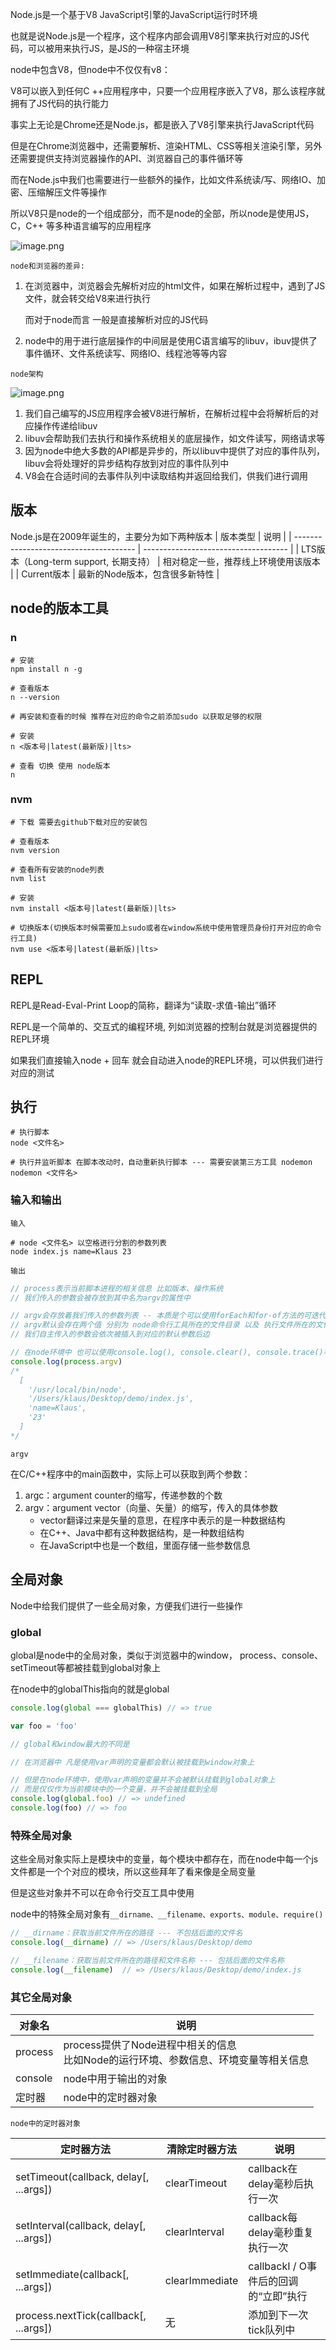 Node.js是一个基于V8 JavaScript引擎的JavaScript运行时环境

也就是说Node.js是一个程序，这个程序内部会调用V8引擎来执行对应的JS代码，可以被用来执行JS，是JS的一种宿主环境



node中包含V8，但node中不仅仅有v8：

V8可以嵌入到任何C ++应用程序中，只要一个应用程序嵌入了V8，那么该程序就拥有了JS代码的执行能力

事实上无论是Chrome还是Node.js，都是嵌入了V8引擎来执行JavaScript代码

但是在Chrome浏览器中，还需要解析、渲染HTML、CSS等相关渲染引擎，另外还需要提供支持浏览器操作的API、浏览器自己的事件循环等

而在Node.js中我们也需要进行一些额外的操作，比如文件系统读/写、网络IO、加密、压缩解压文件等操作

所以V8只是node的一个组成部分，而不是node的全部，所以node是使用JS，C，C++ 等多种语言编写的应用程序

![image.png](https://s2.loli.net/2022/07/12/o87iN1ncGXYUWT9.png) 

`node和浏览器的差异:`

1. 在浏览器中，浏览器会先解析对应的html文件，如果在解析过程中，遇到了JS文件，就会转交给V8来进行执行

   而对于node而言 一般是直接解析对应的JS代码

2. node中的用于进行底层操作的中间层是使用C语言编写的libuv，ibuv提供了事件循环、文件系统读写、网络IO、线程池等等内容



`node架构`

![image.png](https://s2.loli.net/2022/07/12/8z6p1dyeYrnqGvF.png) 

1. 我们自己编写的JS应用程序会被V8进行解析，在解析过程中会将解析后的对应操作传递给libuv
2. libuv会帮助我们去执行和操作系统相关的底层操作，如文件读写，网络请求等
3. 因为node中绝大多数的API都是异步的，所以libuv中提供了对应的事件队列，libuv会将处理好的异步结构存放到对应的事件队列中
4. V8会在合适时间的去事件队列中读取结构并返回给我们，供我们进行调用



## 版本

Node.js是在2009年诞生的，主要分为如下两种版本
| 版本类型                               | 说明                                 |
| -------------------------------------- | ------------------------------------ |
| LTS版本（Long-term support, 长期支持） | 相对稳定一些，推荐线上环境使用该版本 |
| Current版本                            | 最新的Node版本，包含很多新特性       |



## node的版本工具

### n

```shell
# 安装
npm install n -g

# 查看版本
n --version

# 再安装和查看的时候 推荐在对应的命令之前添加sudo 以获取足够的权限

# 安装
n <版本号|latest(最新版)|lts>

# 查看 切换 使用 node版本
n
```



### nvm

```shell
# 下载 需要去github下载对应的安装包

# 查看版本
nvm version

# 查看所有安装的node列表
nvm list

# 安装
nvm install <版本号|latest(最新版)|lts>

# 切换版本(切换版本时候需要加上sudo或者在window系统中使用管理员身份打开对应的命令行工具)
nvm use <版本号|latest(最新版)|lts>
```



## REPL

REPL是Read-Eval-Print Loop的简称，翻译为“读取-求值-输出”循环

REPL是一个简单的、交互式的编程环境, 列如浏览器的控制台就是浏览器提供的REPL环境

如果我们直接输入node + 回车 就会自动进入node的REPL环境，可以供我们进行对应的测试



## 执行

```shell
# 执行脚本
node <文件名>

# 执行并监听脚本 在脚本改动时，自动重新执行脚本 --- 需要安装第三方工具 nodemon
nodemon <文件名>
```



### 输入和输出

`输入`

```shell
# node <文件名> 以空格进行分割的参数列表
node index.js name=Klaus 23
```



`输出`

```js
// process表示当前脚本进程的相关信息 比如版本、操作系统
// 我们传入的参数会被存放到其中名为argv的属性中

// argv会存放着我们传入的参数列表 -- 本质是个可以使用forEach和for-of方法的可迭代伪数组对象
// argv默认会存在两个值 分别为 node命令行工具所在的文件目录 以及 执行文件所在的文件目录
// 我们自主传入的参数会依次被插入到对应的默认参数后边

// 在node环境中 也可以使用console.log(), console.clear(), console.trace()等进行数据的输出操作
console.log(process.argv)
/*
  [
    '/usr/local/bin/node',
    '/Users/klaus/Desktop/demo/index.js',
    'name=Klaus',
    '23'
  ]
*/
```



`argv`

在C/C++程序中的main函数中，实际上可以获取到两个参数：

1. argc：argument counter的缩写，传递参数的个数
2. argv：argument vector（向量、矢量）的缩写，传入的具体参数
   + vector翻译过来是矢量的意思，在程序中表示的是一种数据结构
   + 在C++、Java中都有这种数据结构，是一种数组结构
   + 在JavaScript中也是一个数组，里面存储一些参数信息



## 全局对象

Node中给我们提供了一些全局对象，方便我们进行一些操作



### global

global是node中的全局对象，类似于浏览器中的window， process、console、setTimeout等都被挂载到global对象上

在node中的globalThis指向的就是global

```js
console.log(global === globalThis) // => true
```

```js
var foo = 'foo'

// global和window最大的不同是

// 在浏览器中 凡是使用var声明的变量都会默认被挂载到window对象上

// 但是在node环境中，使用var声明的变量并不会被默认挂载到global对象上
// 而是仅仅作为当前模块中的一个变量，并不会被挂载到全局
console.log(global.foo) // => undefined
console.log(foo) // => foo
```



### 特殊全局对象

这些全局对象实际上是模块中的变量，每个模块中都存在，而在node中每一个js文件都是一个个对应的模块，所以这些拜年了看来像是全局变量

但是这些对象并不可以在命令行交互工具中使用

node中的特殊全局对象有`__dirname、__filename、exports、module、require()`

```js
// __dirname：获取当前文件所在的路径 --- 不包括后面的文件名
console.log(__dirname) // => /Users/klaus/Desktop/demo

// __filename：获取当前文件所在的路径和文件名称 --- 包括后面的文件名称
console.log(__filename)  // => /Users/klaus/Desktop/demo/index.js
```



### 其它全局对象

| 对象名  | 说明                                                         |
| ------- | ------------------------------------------------------------ |
| process | process提供了Node进程中相关的信息<br />比如Node的运行环境、参数信息、环境变量等相关信息 |
| console | node中用于输出的对象                                         |
| 定时器  | node中的定时器对象                                           |



`node中的定时器对象`

| 定时器方法                              | 清除定时器方法 | 说明                                  |
| --------------------------------------- | -------------- | ------------------------------------- |
| setTimeout(callback, delay[, ...args])  | clearTimeout   | callback在delay毫秒后执行一次         |
| setInterval(callback, delay[, ...args]) | clearInterval  | callback每delay毫秒重复执行一次       |
| setImmediate(callback[, ...args])       | clearImmediate | callbackI / O事件后的回调的“立即”执行 |
| process.nextTick(callback[, ...args])   | 无             | 添加到下一次tick队列中                |



